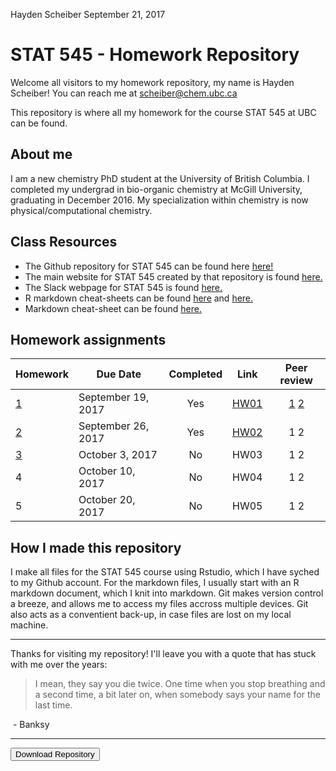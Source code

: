 Hayden Scheiber
September 21, 2017

STAT 545 - Homework Repository
==============================

Welcome all visitors to my homework repository, my name is Hayden Scheiber! You can reach me at <scheiber@chem.ubc.ca>

This repository is where all my homework for the course STAT 545 at UBC can be found.

About me
--------

I am a new chemistry PhD student at the University of British Columbia. I completed my undergrad in bio-organic chemistry at McGill University, graduating in December 2016. My specialization within chemistry is now physical/computational chemistry.

Class Resources
---------------

-   The Github repository for STAT 545 can be found here [here!](https://github.com/STAT545-UBC/STAT545-UBC.github.io.git "STAT 545 Respoitory")
-   The main website for STAT 545 created by that repository is found [here.](http://stat545.com/ "STAT 545 Main Webpage")
-   The Slack webpage for STAT 545 is found [here.](https://stat545-2017.slack.com "STAT 545 Slack Webpage")
-   R markdown cheat-sheets can be found [here](https://www.rstudio.com/wp-content/uploads/2015/02/rmarkdown-cheatsheet.pdf "Cheat-sheet 1") and [here.](https://www.rstudio.com/wp-content/uploads/2016/03/rmarkdown-cheatsheet-2.0.pdf "Cheat sheet 2")
-   Markdown cheat-sheet can be found [here.](https://github.com/adam-p/markdown-here/wiki/Markdown-Cheatsheet "Markdown Cheat-sheet")

Homework assignments
--------------------

| Homework                                                  | Due Date           | Completed | Link                                 |                                                     Peer review                                                    |
|-----------------------------------------------------------|--------------------|:---------:|--------------------------------------|:------------------------------------------------------------------------------------------------------------------:|
| [1](http://stat545.com/hw01_edit-README.html)             | September 19, 2017 |    Yes    | [HW01](/hw01/ "Homework 1") | [1](https://github.com/Maria815/STAT545-hw01-guo-maria) [2](https://github.com/sepkamal/STAT545-hw01-kamal-sepehr) |
| [2](http://stat545.com/hw02_explore-gapminder-dplyr.html) | September 26, 2017 |    Yes    | [HW02](/hw02/ "Homework 2") |                                                         1 2                                                        |
| [3](http://stat545.com/hw03_dplyr-and-more-ggplot2.html)  | October 3, 2017    |     No    | HW03                                 |                                                         1 2                                                        |
| 4                                                         | October 10, 2017   |     No    | HW04                                 |                                                         1 2                                                        |
| 5                                                         | October 20, 2017   |     No    | HW05                                 |                                                         1 2                                                        |

How I made this repository
--------------------------

I make all files for the STAT 545 course using Rstudio, which I have syched to my Github account. For the markdown files, I usually start with an R markdown document, which I knit into markdown. Git makes version control a breeze, and allows me to access my files accross multiple devices. Git also acts as a conventient back-up, in case files are lost on my local machine.

------------------------------------------------------------------------

Thanks for visiting my repository! I'll leave you with a quote that has stuck with me over the years:

> I mean, they say you die twice. One time when you stop breathing and a second time, a bit later on, when somebody says your name for the last time.

 - Banksy

------------------------------------------------------------------------

<form action="https://github.com/HScheiber/STAT545-hw-Scheiber-Hayden/archive/master.zip">
    <input type="submit" value="Download Repository" />

</form>
